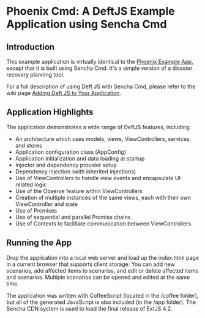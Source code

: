 # Phoenix Cmd: A DeftJS Example Application using Sencha Cmd

## Introduction

This example application is virtually identical to the [Phoenix Example App](https://github.com/deftjs/Examples/tree/master/phoenix-example-app), except that it is built using Sencha Cmd. It's a simple version of a disaster recovery planning tool.

For a full description of using Deft JS with Sencha Cmd, please refer to the wiki page [Adding Deft JS to Your Application](https://github.com/deftjs/DeftJS/wiki/Adding-Deft-JS-to-Your-Application).

## Application Highlights

The application demonstrates a wide range of DeftJS features, including:

* An architecture which uses models, views, ViewControllers, services, and stores
* Application configuration class (AppConfig)
* Application initialization and data loading at startup
* Injector and dependency provider setup
* Dependency injection (with inherited injections)
* Use of ViewControllers to handle view events and encapsulate UI-related logic
* Use of the Observe feature within ViewControllers
* Creation of multiple instances of the same views, each with their own ViewController and state
* Use of Promises
* Use of sequential and parallel Promise chains
* Use of Contexts to facilitate communication between ViewControllers


## Running the App

Drop the application into a local web server and load up the index.html page in a current browser that supports client storage. You can add new scenarios, add affected items to scenarios, and edit or delete affected items and scenarios. Multiple scenarios can be opened and edited at the same time.

The application was written with CoffeeScript (located in the /coffee folder), but all of the generated JavaScript is also included (in the /app folder). The Sencha CDN system is used to load the final release of ExtJS 4.2.